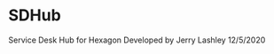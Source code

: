 # SDHub
Service Desk Hub for Hexagon
Developed by Jerry Lashley 12/5/2020
<blockquote class="imgur-embed-pub" lang="en" data-id="a/WBpLCco" data-context="false" ><a href="//imgur.com/a/WBpLCco"></a></blockquote><script async src="//s.imgur.com/min/embed.js" charset="utf-8"></script>
